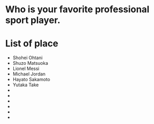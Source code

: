 # Who is your favorite professional sport player.

# List of place
- Shohei Ohtani
- Shuzo Matsuoka
- Lionel Messi
- Michael Jordan
- Hayato Sakamoto
- Yutaka Take
- 
- 
- 
- 
- 
- 
